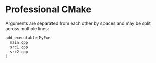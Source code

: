 # Professional CMake
Arguments are separated from each other by spaces and may be split across multiple lines:
```C++
add_executable(MyExe
  main.cpp
  src1.cpp
  src2.cpp
)
```

